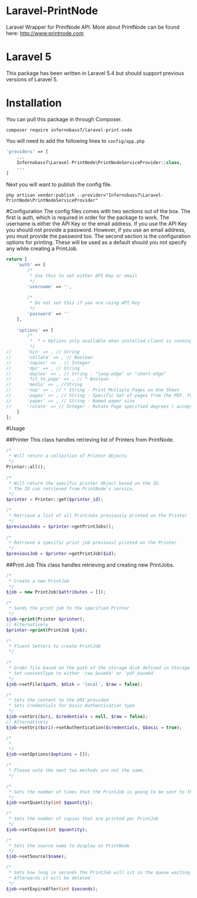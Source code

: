 # Laravel-PrintNode
Laravel Wrapper for PrintNode API. More about PrintNode can be found here: http://www.printnode.com

# Laravel 5
This package has been written in Laravel 5.4 but should support previous versions of Laravel 5.
 
# Installation
You can pull this package in through Composer.
```
composer require infernobass7/laravel-print-node
```
You will need to add the following lines to `config/app.php`
```php
'providers' => [
    ...
    Infernobass7\Laravel-PrintNode\PrintNodeServiceProvider::class,
    ...
]
```

Next you will want to publish the config file. 
```
php artisan vendor:publish --provider="Infernobass7\Laravel-PrintNode\PrintNodeServiceProvider"
```

#Configuration
The config files comes with two sections out of the box. The first is auth, which is required in 
order for the package to work. The username is either the API Key or the email address. If you 
use the API Key you should not provide a password. However, if you use an email address, you must 
provide the password too. The second section is the configuration options for printing. These will 
be used as a default should you not specify any while creating a PrintJob. 

```php
return [
    'auth' => [
        /*
         * Use this to set either API Key or email
         */
        'username' => '',
        
        /*
         * Do not set this if you are using API Key
         */
        'password' => ''
    ],
    
    'options' => [
        /*
         *  * = Options only available when installed client is running on a OSX Machine
         */
//      'bin' => , // String
//      'collate' => , // Boolean
//      'copies' => , // Integer
//      'dpi' => , // String
//      'duplex' => , // String - "long-edge" or "short-edge"
//      'fit_to_page' => , // * Boolean
//      'media' => , //String
//      'nup' => , // * String - Print Multiple Pages on One Sheet
//      'pages' => , // String - Specific Set of pages from the PDF. Format explained here https://printnode.com/docs/api/curl/#parameters
//      'paper' => , // String - Named paper size
//      'rotate' => // Integer - Rotate Page specified degrees ( accepted values: 90, 180, or 270 )
    ]
];
```

#Usage

##Printer
This class handles retrieving list of Printers from PrintNode.
```php
/*
 * Will return a collection of Printer Objects 
 */
Printer::all();
 
/*
 * Will return the specific printer Object based on the ID.
 * The ID can retrieved from PrintNode's service.
 */
$printer = Printer::get($printer_id);

/*
 * Retrieve a list of all PrintJobs previously printed on the Printer
 */
$previousJobs = $printer->getPrintJobs(); 
 
/*
 * Retrieve a specific print job previousl printed on the Printer
 */
$previousJob = $printer->getPrintJob($id);
```

##Print Job
This class handles retrieving and creating new PrintJobs.
```php
/*
 * Create a new PrintJob
 */
$job = new PrintJob($attributes = []);
 
/*
 * Sends the print job to the specified Printer
 */
$job->print(Printer $printer);
// Alternatively
$printer->print(PrintJob $job);

/*
 * Fluent Setters to create PrintJob
 */
 
/*
 * Grabs file based on the path of the storage disk defined in Storage Configuration 
 * Set contentType to either 'raw_base64' or 'pdf_base64'
 */
$job->setFile($path, $disk = 'local', $raw = false);

/*
 * Sets the content to the URI provided
 * Sets Credentials for basic Authentication type
 */
$job->setUri($uri, $credentials = null, $raw = false);
// Alternatively 
$job->setUri($uri)->setAuthentication($credentials, $basic = true);

/*
 * 
 */
$job->setOptions($options = []);

/*
 * Please note the next two methods are not the same.
 */

/*
 * Sets the number of times that the PrintJob is going to be sent to the Printer
 */
$job->setQuantity(int $qauntity);

/*
 * Sets the number of copies that are printed per PrintJob
 */
$job->setCopies(int $quantity);

/*
 * Sets the source name to display on PrintNode
 */
$job->setSource($name);

/*
 * Sets how long in seconds the PrintJob will sit in the queue waiting to be printed
 * Afterwards it will be deleted
 */
$job->setExpireAfter(int $seconds);
```
